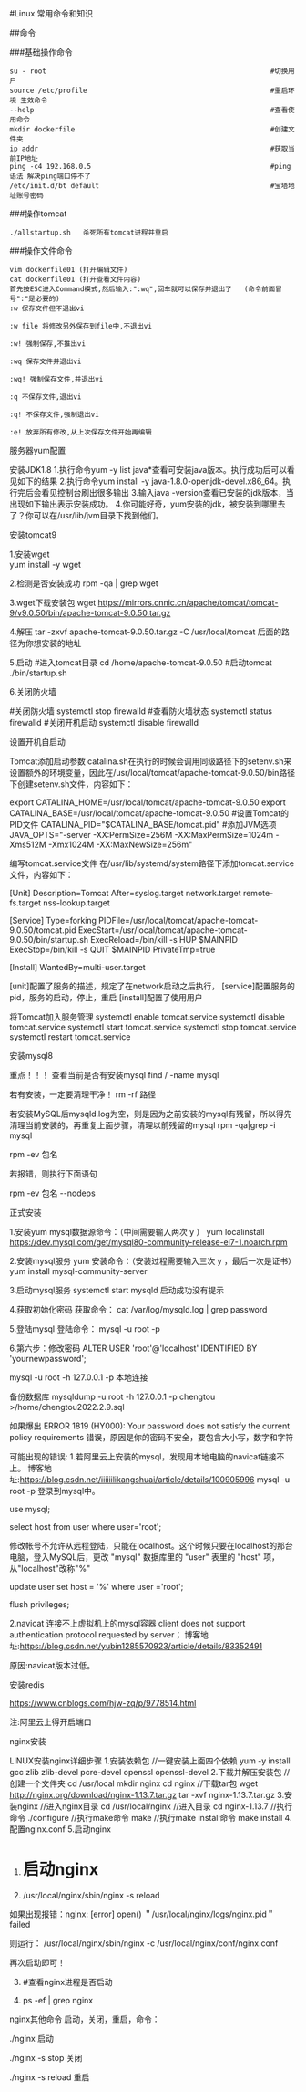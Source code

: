 #Linux   常用命令和知识

##命令

###基础操作命令
```shell
su - root                                                       #切换用户
source /etc/profile                                             #重启环境 生效命令
--help                                                          #查看使用命令
mkdir dockerfile                                                #创建文件夹
ip addr                                                         #获取当前IP地址
ping -c4 192.168.0.5                                            #ping语法 解决ping端口停不了
/etc/init.d/bt default                                          #宝塔地址账号密码       

```


###操作tomcat
```shell
./allstartup.sh   杀死所有tomcat进程并重启

```

###操作文件命令
```shell
vim dockerfile01 (打开编辑文件)
cat dockerfile01 (打开查看文件内容)
首先按ESC进入Command模式,然后输入:":wq",回车就可以保存并退出了   (命令前面冒号":"是必要的)
:w 保存文件但不退出vi

:w file 将修改另外保存到file中,不退出vi

:w! 强制保存,不推出vi

:wq 保存文件并退出vi

:wq! 强制保存文件,并退出vi

:q 不保存文件,退出vi

:q! 不保存文件,强制退出vi

:e! 放弃所有修改,从上次保存文件开始再编辑
```












服务器yum配置

安装JDK1.8
1.执行命令yum -y list java*查看可安装java版本。执行成功后可以看见如下的结果
2.执行命令yum install -y java-1.8.0-openjdk-devel.x86_64。执行完后会看见控制台刷出很多输出
3.输入java -version查看已安装的jdk版本，当出现如下输出表示安装成功。
4.你可能好奇，yum安装的jdk，被安装到哪里去了？你可以在/usr/lib/jvm目录下找到他们。

安装tomcat9

1.安装wget   
yum install -y wget

2.检测是否安装成功
rpm -qa | grep wget

3.wget下载安装包
wget https://mirrors.cnnic.cn/apache/tomcat/tomcat-9/v9.0.50/bin/apache-tomcat-9.0.50.tar.gz

4.解压
tar -zxvf apache-tomcat-9.0.50.tar.gz -C /usr/local/tomcat     后面的路径为你想安装的地址

5.启动
#进入tomcat目录
cd /home/apache-tomcat-9.0.50
#启动tomcat
./bin/startup.sh

6.关闭防火墙

#关闭防火墙
systemctl stop firewalld
#查看防火墙状态
systemctl status firewalld
#关闭开机启动
systemctl disable firewalld

设置开机自启动

Tomcat添加启动参数
catalina.sh在执行的时候会调用同级路径下的setenv.sh来设置额外的环境变量，因此在/usr/local/tomcat/apache-tomcat-9.0.50/bin路径下创建setenv.sh文件，内容如下：

export CATALINA_HOME=/usr/local/tomcat/apache-tomcat-9.0.50
export CATALINA_BASE=/usr/local/tomcat/apache-tomcat-9.0.50
#设置Tomcat的PID文件
CATALINA_PID="$CATALINA_BASE/tomcat.pid"
#添加JVM选项
JAVA_OPTS="-server -XX:PermSize=256M -XX:MaxPermSize=1024m -Xms512M -Xmx1024M -XX:MaxNewSize=256m"

编写tomcat.service文件
在/usr/lib/systemd/system路径下添加tomcat.service文件，内容如下：

[Unit]
Description=Tomcat
After=syslog.target network.target remote-fs.target nss-lookup.target

[Service]
Type=forking
PIDFile=/usr/local/tomcat/apache-tomcat-9.0.50/tomcat.pid
ExecStart=/usr/local/tomcat/apache-tomcat-9.0.50/bin/startup.sh
ExecReload=/bin/kill -s HUP $MAINPID
ExecStop=/bin/kill -s QUIT $MAINPID
PrivateTmp=true

[Install]
WantedBy=multi-user.target

[unit]配置了服务的描述，规定了在network启动之后执行，
[service]配置服务的pid，服务的启动，停止，重启
[install]配置了使用用户

将Tomcat加入服务管理
systemctl enable tomcat.service
systemctl disable tomcat.service
systemctl start tomcat.service
systemctl stop tomcat.service
systemctl restart tomcat.service


安装mysql8

重点！！！
查看当前是否有安装mysql
find / -name mysql

若有安装，一定要清理干净！
rm -rf 路径

若安装MySQL后mysqld.log为空，则是因为之前安装的mysql有残留，所以得先清理当前安装的，再重复上面步骤，清理以前残留的mysql
rpm -qa|grep -i mysql

rpm -ev 包名

若报错，则执行下面语句

rpm -ev 包名 --nodeps


正式安装

1.安装yum mysql数据源命令：（中间需要输入两次 y ）
yum localinstall https://dev.mysql.com/get/mysql80-community-release-el7-1.noarch.rpm

2.安装mysql服务
yum 安装命令：（安装过程需要输入三次 y ，最后一次是证书）
yum install mysql-community-server

3.启动mysql服务
systemctl start mysqld
启动成功没有提示

4.获取初始化密码
获取命令：
cat /var/log/mysqld.log | grep password

5.登陆mysql
登陆命令：
mysql -u root -p

6.第六步：修改密码
ALTER USER 'root'@'localhost' IDENTIFIED BY 'yournewpassword';

mysql -u root -h 127.0.0.1 -p    本地连接  

备份数据库
mysqldump -u root -h 127.0.0.1 -p chengtou >/home/chengtou2022.2.9.sql


如果爆出 ERROR 1819 (HY000): Your password does not satisfy the current policy requirements 错误，原因是你的密码不安全，要包含大小写，数字和字符


可能出现的错误:
1.若阿里云上安装的mysql，发现用本地电脑的navicat链接不上。
博客地址:https://blog.csdn.net/iiiiiilikangshuai/article/details/100905996
mysql -u root -p   登录到mysql中。

use mysql;

select host from user where user='root';

修改帐号不允许从远程登陆，只能在localhost。这个时候只要在localhost的那台电脑，登入MySQL后，更改 "mysql" 数据库里的 "user" 表里的 "host" 项，从"localhost"改称"%"

update user set host = '%' where user ='root';

flush privileges;

2.navicat 连接不上虚拟机上的mysql容器 client does not support authentication protocol requested by server；
博客地址:https://blog.csdn.net/yubin1285570923/article/details/83352491

原因:navicat版本过低。



安装redis

https://www.cnblogs.com/hjw-zq/p/9778514.html

注:阿里云上得开启端口


nginx安装

LINUX安装nginx详细步骤
1.安装依赖包
//一键安装上面四个依赖
yum -y install gcc zlib zlib-devel pcre-devel openssl openssl-devel
2.下载并解压安装包
//创建一个文件夹
cd /usr/local
mkdir nginx
cd nginx
//下载tar包
wget http://nginx.org/download/nginx-1.13.7.tar.gz
tar -xvf nginx-1.13.7.tar.gz
3.安装nginx
//进入nginx目录
cd /usr/local/nginx
//进入目录
cd nginx-1.13.7
//执行命令
./configure
//执行make命令
make
//执行make install命令
make install
4.配置nginx.conf
5.启动nginx
1. # 启动nginx
2.  /usr/local/nginx/sbin/nginx -s reload

如果出现报错：nginx: [error] open() ＂/usr/local/nginx/logs/nginx.pid＂ failed

则运行： /usr/local/nginx/sbin/nginx -c /usr/local/nginx/conf/nginx.conf

再次启动即可！

3. #查看nginx进程是否启动

4.  ps -ef | grep nginx

nginx其他命令
启动，关闭，重启，命令：

./nginx 启动

./nginx -s stop 关闭

./nginx -s reload 重启














